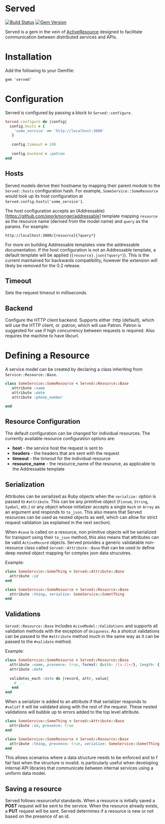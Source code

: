# Served
[![Build Status](https://travis-ci.org/optoro/served.svg)](https://travis-ci.org/optoro/served)
[![Gem Version](https://badge.fury.io/rb/served.svg)](https://badge.fury.io/rb/served)

Served is a gem in the vein of [ActiveResource](https://github.com/rails/activeresource) designed to facilitate
communication between distributed services and APIs.

# Installation

Add the following to your Gemfile:

```gem 'served'```

# Configuration
Served is configured by passing a block to ```Served::configure```.

```ruby
Served.configure do |config|
  config.hosts = {
    'some_service' => 'http://localhost:3000'
   }
   
   config.timeout = 100
   
   config.backend = :patron
end
```

## Hosts
Served models derive their hostname by mapping their parent module to the `Served::hosts` configuration hash. For
example, `SomeService::SomeResource` would look up its host configuration at 
`Served.config.hosts['some_service']`.

The host configuration accepts an (Addressable)[https://github.com/sporkmonger/addressable] template mapping
`resource` as the resource name (derived from the model name) and `query` as the params. For example:

```
http://localhost:3000/{resource}{?query*}
```

For more on building Addressable templates view the addressable documentation. If the host configuration is not an
Addressable template, a default template will be applied (```{resource}.json{?query*}```). This is the current
maintained for backwards compatibility, however the extension will likely be removed for the 0.2 release.

## Timeout
Sets the request timeout in milliseconds.

## Backend
Configure the HTTP client backend. Supports either :http (default), which will use the HTTP client, or :patron, which 
will use Patron. Patron is suggested for use if high concurrency between requests is required. Also requires the 
machine to have libcurl.

# Defining a Resource
A service model can be created by declaring a class inheriting from ```Service::Resource::Base```.

```ruby
class SomeService::SomeResource < Served::Resource::Base
   attribute :name
   attribute :date
   attribute :phone_number

end
```

## Resource Configuration
The default configuration can be changed for individual resources. The currently available resource configuration
options are:

* **host** - the service host the request is sent to
* **headers** - the headers that are sent with the request
* **timeout** - the timeout for the individual resource
* **resource_name** - the resource_name of the resource, as applicable to the Addressable template

## Serialization

Attributes can be serialized as Ruby objects when the `serialize:` option is passed to `#attribute`. This can be any
primitive object (`Fixnum`, `String`, `Symbol`, etc.) or any object whose initializer accepts a single `Hash` or `Array`
as an argument and responds to `to_json`. This also means that Served resources can be used as nested objects as well, 
which can allow for strict request validation (as explained in the next section).

When `#save` is called on a resource, non primitive objects will be serialized for transport using their `to_json`
method, this also means that attributes can be valid `ActiveRecord` objects. Served provides a generic validatable
non-resource class called `Served::Attribute::Base` that can be used to define deep nested object mapping for 
complex json data strucutres. 

Example:

```ruby
class SomeService::SomeThing < Served::Attribute::Base
  attribute :id
end

class SomeService::SomeResource < Served::Resource::Base
  attribute :thing, serialize: SomeService::SometThing
end
```

## Validations
`Served::Resource::Base` includes `AciveModel::Validations` and supports all validation methods with the exception of 
`Uniquness`. As a shotcut validations can be passed to the `#attribute` method much in the same way as it can be passed 
to the `#validate` method. 

Example:

```ruby
class SomeService::SomeResource < Served::Resource::Base
  attribute :name, presence: true, format: {with: /[a-z]+/}, length: { within: (3..10) }
  attribute :date
  
  validates_each :date do |record, attr, value|
    # ...
   end
end

```

When a serializer is added to an attribute if that serializer responds to `#valid?` it will be validated along with the
 rest of the request. These nested validations will bubble up to errors added to the top level  attribute.


```ruby
class SomeService::SomeThing < Served::Attribute::Base
  attribute :id, presence: true
end

class SomeService::SomeResource < Served::Resource::Base
  attribute :thing, presence: true, serialize: SomeService::SometThing
end
```

This allows scenarios where a data structure needs to be enforced and to f fail fast when the structure is invalid.
is particularly useful when developing internal API libraries that communicate between internal services using a uniform data model.

## Saving a resource

Served follows resourceful standards. When a resource is initially saved a **POST** request will be sent
to the service. When the resource already exists, a **PUT** request will be sent. Served determines if
a resource is new or not based on the presence of an id.

